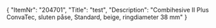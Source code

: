 {
  "ItemNr": "204701",
  "Title": "test",
  "Description": "Combihesive II Plus ConvaTec, sluten påse, Standard, beige, ringdiameter 38 mm"
}
